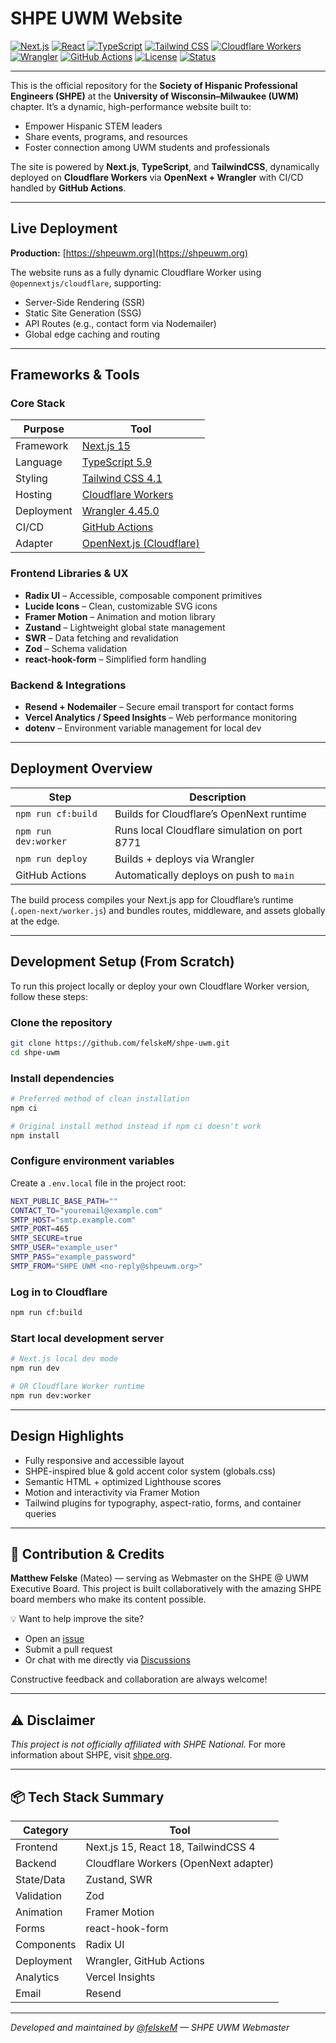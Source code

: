 # SHPE UWM Website

[![Next.js](https://img.shields.io/badge/Next.js-15-black?logo=nextdotjs&logoColor=white)](https://nextjs.org/)
[![React](https://img.shields.io/badge/React-18.3.1-61DAFB?logo=react&logoColor=white)](https://react.dev/)
[![TypeScript](https://img.shields.io/badge/TypeScript-5.9-3178C6?logo=typescript&logoColor=white)](https://www.typescriptlang.org/)
[![Tailwind CSS](https://img.shields.io/badge/Tailwind_CSS-4.1-06B6D4?logo=tailwindcss&logoColor=white)](https://tailwindcss.com/)
[![Cloudflare Workers](https://img.shields.io/badge/Cloudflare_Workers-F38020?logo=cloudflare&logoColor=white)](https://developers.cloudflare.com/workers/)
[![Wrangler](https://img.shields.io/badge/Wrangler-4.45.0-orange?logo=cloudflare&logoColor=white)](https://developers.cloudflare.com/workers/wrangler/)
[![GitHub Actions](https://img.shields.io/badge/GitHub_Actions-CI/CD-2088FF?logo=githubactions&logoColor=white)](https://github.com/features/actions)
[![License](https://img.shields.io/github/license/felskeM/shpe-uwm?color=blue)](LICENSE)
[![Status](https://img.shields.io/badge/Status-Active-brightgreen)](https://github.com/felskeM/shpe-uwm)

---

This is the official repository for the **Society of Hispanic Professional Engineers (SHPE)** at the **University of Wisconsin–Milwaukee (UWM)** chapter.
It’s a dynamic, high-performance website built to:

- Empower Hispanic STEM leaders
- Share events, programs, and resources
- Foster connection among UWM students and professionals

The site is powered by **Next.js**, **TypeScript**, and **TailwindCSS**, dynamically deployed on **Cloudflare Workers** via **OpenNext + Wrangler** with CI/CD handled by **GitHub Actions**.

---

## Live Deployment

**Production:** [https://shpeuwm.org](https://shpeuwm.org)

The website runs as a fully dynamic Cloudflare Worker using `@opennextjs/cloudflare`, supporting:

- Server-Side Rendering (SSR)
- Static Site Generation (SSG)
- API Routes (e.g., contact form via Nodemailer)
- Global edge caching and routing

---

## Frameworks & Tools

### Core Stack

| Purpose    | Tool                                                                   |
| ---------- | ---------------------------------------------------------------------- |
| Framework  | [Next.js 15](https://nextjs.org/)                                      |
| Language   | [TypeScript 5.9](https://www.typescriptlang.org/)                      |
| Styling    | [Tailwind CSS 4.1](https://tailwindcss.com/)                           |
| Hosting    | [Cloudflare Workers](https://workers.cloudflare.com/)                  |
| Deployment | [Wrangler 4.45.0](https://developers.cloudflare.com/workers/wrangler/) |
| CI/CD      | [GitHub Actions](https://github.com/features/actions)                  |
| Adapter    | [OpenNext.js (Cloudflare)](https://github.com/opennextjs)              |

### Frontend Libraries & UX

- **Radix UI** – Accessible, composable component primitives
- **Lucide Icons** – Clean, customizable SVG icons
- **Framer Motion** – Animation and motion library
- **Zustand** – Lightweight global state management
- **SWR** – Data fetching and revalidation
- **Zod** – Schema validation
- **react-hook-form** – Simplified form handling

### Backend & Integrations

- **Resend + Nodemailer** – Secure email transport for contact forms
- **Vercel Analytics / Speed Insights** – Web performance monitoring
- **dotenv** – Environment variable management for local dev

---

## Deployment Overview

| Step                 | Description                                   |
| -------------------- | --------------------------------------------- |
| `npm run cf:build`   | Builds for Cloudflare’s OpenNext runtime      |
| `npm run dev:worker` | Runs local Cloudflare simulation on port 8771 |
| `npm run deploy`     | Builds + deploys via Wrangler                 |
| GitHub Actions       | Automatically deploys on push to `main`       |

The build process compiles your Next.js app for Cloudflare’s runtime (`.open-next/worker.js`) and bundles routes, middleware, and assets globally at the edge.

---

## Development Setup (From Scratch)

To run this project locally or deploy your own Cloudflare Worker version, follow these steps:

### Clone the repository

```bash
git clone https://github.com/felskeM/shpe-uwm.git
cd shpe-uwm
```

### Install dependencies

```bash
# Preferred method of clean installation
npm ci

# Original install method instead if npm ci doesn't work
npm install
```

### Configure environment variables

Create a `.env.local` file in the project root:

```bash
NEXT_PUBLIC_BASE_PATH=""
CONTACT_TO="youremail@example.com"
SMTP_HOST="smtp.example.com"
SMTP_PORT=465
SMTP_SECURE=true
SMTP_USER="example_user"
SMTP_PASS="example_password"
SMTP_FROM="SHPE UWM <no-reply@shpeuwm.org>"
```

### Log in to Cloudflare

```bash
npm run cf:build
```

### Start local development server

```bash
# Next.js local dev mode
npm run dev

# OR Cloudflare Worker runtime
npm run dev:worker
```

---

## Design Highlights

- Fully responsive and accessible layout
- SHPE-inspired blue & gold accent color system (globals.css)
- Semantic HTML + optimized Lighthouse scores
- Motion and interactivity via Framer Motion
- Tailwind plugins for typography, aspect-ratio, forms, and container queries

---

## 👥 Contribution & Credits

**Matthew Felske** (Mateo) — serving as Webmaster on the SHPE @ UWM Executive Board.
This project is built collaboratively with the amazing SHPE board members who make its content possible.

💡 Want to help improve the site?

- Open an [issue](../../issues)
- Submit a pull request
- Or chat with me directly via [Discussions](../../discussions)

Constructive feedback and collaboration are always welcome!

---

## ⚠️ Disclaimer

_This project is not officially affiliated with SHPE National._
For more information about SHPE, visit [shpe.org](https://shpe.org).

---

## 📦 Tech Stack Summary

| Category   | Tool                                  |
| ---------- | ------------------------------------- |
| Frontend   | Next.js 15, React 18, TailwindCSS 4   |
| Backend    | Cloudflare Workers (OpenNext adapter) |
| State/Data | Zustand, SWR                          |
| Validation | Zod                                   |
| Animation  | Framer Motion                         |
| Forms      | react-hook-form                       |
| Components | Radix UI                              |
| Deployment | Wrangler, GitHub Actions              |
| Analytics  | Vercel Insights                       |
| Email      | Resend                                |

---

_Developed and maintained by [@felskeM](https://github.com/felskeM) — SHPE UWM Webmaster_
